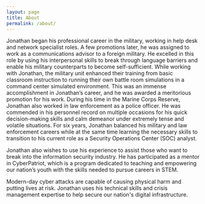 ```yaml
---
layout: page
title: About
permalink: /about/
---
```


Jonathan began his professional career in the military, working in help desk and network specialist roles. A few promotions later, he was assigned to work as a communications advisor to a foreign military. He excelled in this role by using his interpersonal skills to break through language barriers and enable his military counterparts to become self-sufficient. While working with Jonathan, the military unit enhanced their training from basic classroom instruction to running their own battle room simulations in a command center simulated environment. This was an immense accomplishment in Jonathan’s career, and he was awarded a meritorious promotion for his work. During his time in the Marine Corps Reserve, Jonathan also worked in law enforcement as a police officer. He was commended in his personnel record on multiple occasions for his quick decision-making skills and calm demeanor under extremely tense and volatile situations. For six years, Jonathan balanced his military and law enforcement careers while at the same time learning the necessary skills to transition to his current role as a Security Operations Center (SOC) analyst.

Jonathan also wishes to use his experience to assist those who want to break into the information security industry. He has participated as a mentor in CyberPatriot, which is a program dedicated to teaching and empowering our nation’s youth with the skills needed to pursue careers in STEM.

Modern-day cyber attacks are capable of causing physical harm and putting lives at risk. Jonathan uses his technical skills and crisis management expertise to help secure our nation's digital infrastructure.





